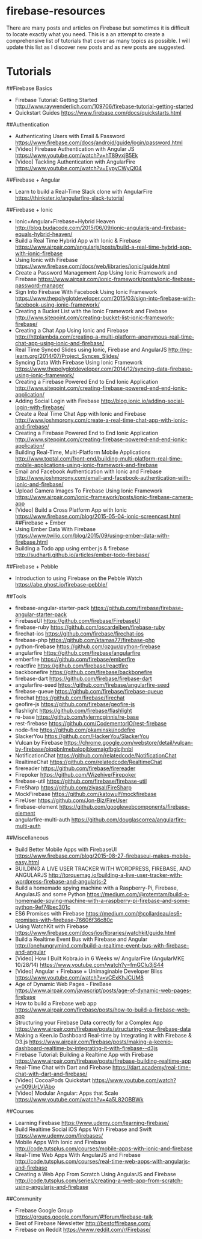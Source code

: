 # firebase-resources
There are many posts and articles on Firebase but sometimes it is difficult to locate exactly what you need. This is a an attempt to create a comprehensive list of tutorials that cover as many topics as possible. I will update this list as I discover new posts and as new posts are suggested.
# Tutorials
##Firebase Basics
* Firebase Tutorial: Getting Started http://www.raywenderlich.com/109706/firebase-tutorial-getting-started
* Quickstart Guides https://www.firebase.com/docs/quickstarts.html

##Authentication
* Authenticating Users with Email & Password https://www.firebase.com/docs/android/guide/login/password.html
* [Video] Firebase Authentication with Angular JS https://www.youtube.com/watch?v=hT89vxjB5Ek
* [Video] Tackling Authentication with AngularFire https://www.youtube.com/watch?v=EypyCWyQl04

##Firebase + Angular
* Learn to build a Real-Time Slack clone with AngularFire https://thinkster.io/angularfire-slack-tutorial

##Firebase + Ionic
* Ionic+Angular+Firebase=Hybrid Heaven http://blog.budacode.com/2015/06/09/ionic-angularjs-and-firebase-equals-hybrid-heaven/
* Build a Real Time Hybrid App with Ionic & Firebase https://www.airpair.com/angularjs/posts/build-a-real-time-hybrid-app-with-ionic-firebase
* Using Ionic with Firebase https://www.firebase.com/docs/web/libraries/ionic/guide.html
* Create a Password Management App Using Ionic Framework and Firebase https://www.airpair.com/ionic-framework/posts/ionic-firebase-password-manager
* Sign Into Firebase With Facebook Using Ionic Framework https://www.thepolyglotdeveloper.com/2015/03/sign-into-firebase-with-facebook-using-ionic-framework/
* Creating a Bucket List with the Ionic Framework and Firebase http://www.sitepoint.com/creating-bucket-list-ionic-framework-firebase/
* Creating a Chat App Using Ionic and Firebase http://httplambda.com/creating-a-multi-platform-anonymous-real-time-chat-app-using-ionic-and-firebase/
* Real Time Synced Slides using Ionic, Firebase and AngularJS http://ng-learn.org/2014/07/Project_Synces_Slides/
* Syncing Data With Firebase Using Ionic Framework https://www.thepolyglotdeveloper.com/2014/12/syncing-data-firebase-using-ionic-framework/
* Creating a Firebase Powered End to End Ionic Application http://www.sitepoint.com/creating-firebase-powered-end-end-ionic-application/
* Adding Social Login with Firebase http://blog.ionic.io/adding-social-login-with-firebase/
* Create a Real Time Chat App with Ionic and Firebase http://www.joshmorony.com/create-a-real-time-chat-app-with-ionic-and-firebase/
* Creating a Firebase Powered End to End Ionic Application http://www.sitepoint.com/creating-firebase-powered-end-end-ionic-application/
* Building Real-Time, Multi-Platform Mobile Applications http://www.toptal.com/front-end/building-multi-platform-real-time-mobile-applications-using-ionic-framework-and-firebase
* Email and Facebook Authentication with Ionic and Firebase http://www.joshmorony.com/email-and-facebook-authentication-with-ionic-and-firebase/
* Upload Camera Images To Firebase Using Ionic Framework https://www.airpair.com/ionic-framework/posts/ionic-firebase-camera-app
* [Video] Build a Cross Platform App with Ionic https://www.firebase.com/blog/2015-05-04-ionic-screencast.html
##Firebase + Ember
* Using Ember Data With Firebase https://www.twilio.com/blog/2015/09/using-ember-data-with-firebase.html
* Building a Todo app using ember.js & firebase http://sudharti.github.io/articles/ember-todo-firebase/

##Firebase + Pebble
* Introduction to using Firebase on the Pebble Watch https://abe.ghost.io/firebase-pebble/

##Tools
* firebase-angular-starter-pack https://github.com/firebase/firebase-angular-starter-pack
* FirebaseUI https://github.com/firebase/FirebaseUI
* firebase-ruby https://github.com/oscardelben/firebase-ruby
* firechat-ios https://github.com/firebase/firechat-ios
* firebase-php https://github.com/ktamas77/firebase-php
* python-firebase https://github.com/ozgur/python-firebase
* angularfire https://github.com/firebase/angularfire
* emberfire https://github.com/firebase/emberfire
* reactfire https://github.com/firebase/reactfire
* backbonefire https://github.com/firebase/backbonefire
* firebase-dart https://github.com/firebase/firebase-dart
* angularfire-seed https://github.com/firebase/angularfire-seed
* firebase-queue https://github.com/firebase/firebase-queue
* firechat https://github.com/firebase/firechat
* geofire-js https://github.com/firebase/geofire-js
* flashlight https://github.com/firebase/flashlight
* re-base https://github.com/tylermcginnis/re-base
* rest-firebase https://github.com/CodementorIO/rest-firebase
* node-fire https://github.com/pkaminski/nodefire
* SlackerYou https://github.com/HackerYou/SlackerYou
* Vulcan by Firebase https://chrome.google.com/webstore/detail/vulcan-by-firebase/oippbnlmebalopjbkemajgfbglcjhnbl
* NotificationChat https://github.com/relatedcode/NotificationChat
* RealtimeChat https://github.com/relatedcode/RealtimeChat
* firereader https://github.com/firebase/firereader
* Firepoker https://github.com/Wizehive/Firepoker
* firebase-util https://github.com/firebase/firebase-util
* FireSharp https://github.com/ziyasal/FireSharp
* MockFirebase https://github.com/katowulf/mockfirebase
* FireUser https://github.com/Jon-Biz/FireUser
* firebase-element https://github.com/googlewebcomponents/firebase-element
* angularfire-multi-auth https://github.com/douglascorrea/angularfire-multi-auth

##Miscellaneous
* Build Better Mobile Apps with FirebaseUI https://www.firebase.com/blog/2015-08-27-firebaseui-makes-mobile-easy.html
* BUILDING A LIVE USER TRACKER WITH WORDPRESS, FIREBASE, AND ANGULARJS http://torquemag.io/building-a-live-user-tracker-with-wordpress-firebase-and-angularjs-2
* Build a homemade spying machine with a Raspberry-Pi, Firebase, AngularJS and some Python https://medium.com/@rotemtam/build-a-homemade-spying-machine-with-a-raspberry-pi-firebase-and-some-python-9ef74bec301c
* ES6 Promises with Firebase https://medium.com/@collardeau/es6-promises-with-firebase-76606f36c80c
* Using WatchKit with Firebase https://www.firebase.com/docs/ios/libraries/watchkit/guide.html
* Build a Realtime Event Bus with Firebase and Angular http://onehungrymind.com/build-a-realtime-event-bus-with-firebase-and-angular
* [Video] How I Built Kobra.io in 6 Weeks w/ AngularFire (AngularMKE 10/28/14) https://www.youtube.com/watch?v=fmGCIu3jS44
* [Video] Angular + Firebase = Unimaginable Developer Bliss https://www.youtube.com/watch?v=vCExKhJCUM8
* Age of Dynamic Web Pages - FireBase https://www.airpair.com/javascript/posts/age-of-dynamic-web-pages-firebase
* How to build a Firebase web app https://www.airpair.com/firebase/posts/how-to-build-a-firebase-web-app
* Structuring your Firebase Data correctly for a Complex App https://www.airpair.com/firebase/posts/structuring-your-firebase-data
* Making a Keen.io Dashboard Real-time by Integrating it with Firebase & D3.js https://www.airpair.com/firebase/posts/making-a-keenio-dashboard-realtime-by-integrating-it-with-firebase--d3js
* Firebase Tutorial: Building a Realtime App with Firebase https://www.airpair.com/firebase/posts/firebase-building-realtime-app
* Real-Time Chat with Dart and Firebase https://dart.academy/real-time-chat-with-dart-and-firebase/
* [Video] CocoaPods Quickstart https://www.youtube.com/watch?v=009UrLVlAbo
* [Video] Modular Angular: Apps that Scale https://www.youtube.com/watch?v=4a5L82OBBWk

##Courses
* Learning Firebase https://www.udemy.com/learning-firebase/
* Build Realtime Social iOS Apps With Firebase and Swift https://www.udemy.com/firebases/
* Mobile Apps With Ionic and Firebase http://code.tutsplus.com/courses/mobile-apps-with-ionic-and-firebase
* Real-Time Web Apps With AngularJS and Firebase http://code.tutsplus.com/courses/real-time-web-apps-with-angularjs-and-firebase
* Creating a Web App From Scratch Using AngularJS and Firebase http://code.tutsplus.com/series/creating-a-web-app-from-scratch-using-angularjs-and-firebase

##Community
* Firebase Google Group https://groups.google.com/forum/#!forum/firebase-talk
* Best of Firebase Newsletter http://bestoffirebase.com/
* Firebase on Reddit https://www.reddit.com/r/Firebase/
